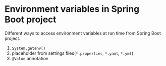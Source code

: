 # Environment variables in Spring Boot project
Different ways to access environment variables at run time from Spring Boot project.

1. `System.getenv()`
2. placeholder from settings files(`*.properties`, `*.yaml`, `*.yml`)
3. `@Value` annotation



